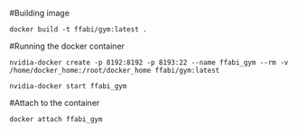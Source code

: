 #Building image

`docker build -t ffabi/gym:latest .`

#Running the docker container

`nvidia-docker create -p 8192:8192 -p 8193:22 --name ffabi_gym --rm -v /home/docker_home:/root/docker_home ffabi/gym:latest`

`nvidia-docker start ffabi_gym`

#Attach to the container

`docker attach ffabi_gym`